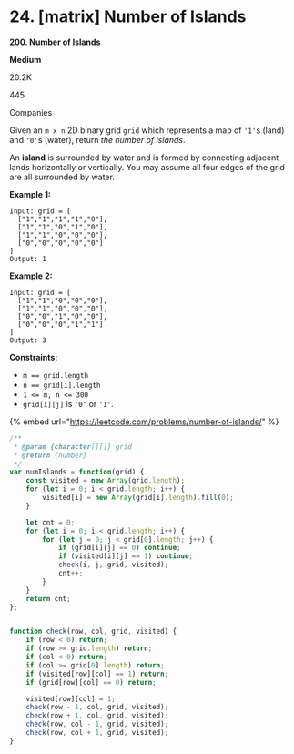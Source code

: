 # 24. \[matrix] Number of Islands

**200. Number of Islands**

**Medium**

20.2K

445

Companies

Given an `m x n` 2D binary grid `grid` which represents a map of `'1'`s (land) and `'0'`s (water), return _the number of islands_.

An **island** is surrounded by water and is formed by connecting adjacent lands horizontally or vertically. You may assume all four edges of the grid are all surrounded by water.

**Example 1:**

```
Input: grid = [
  ["1","1","1","1","0"],
  ["1","1","0","1","0"],
  ["1","1","0","0","0"],
  ["0","0","0","0","0"]
]
Output: 1

```

**Example 2:**

```
Input: grid = [
  ["1","1","0","0","0"],
  ["1","1","0","0","0"],
  ["0","0","1","0","0"],
  ["0","0","0","1","1"]
]
Output: 3

```

**Constraints:**

* `m == grid.length`
* `n == grid[i].length`
* `1 <= m, n <= 300`
* `grid[i][j]` is `'0'` or `'1'`.

{% embed url="https://leetcode.com/problems/number-of-islands/" %}

```javascript
/**
 * @param {character[][]} grid
 * @return {number}
 */
var numIslands = function(grid) {
    const visited = new Array(grid.length);
    for (let i = 0; i < grid.length; i++) {
        visited[i] = new Array(grid[i].length).fill(0);
    }

    let cnt = 0;
    for (let i = 0; i < grid.length; i++) {
        for (let j = 0; j < grid[0].length; j++) {
            if (grid[i][j] == 0) continue;
            if (visited[i][j] == 1) continue;
            check(i, j, grid, visited);
            cnt++;
        }
    }
    return cnt;
};


function check(row, col, grid, visited) {
    if (row < 0) return;
    if (row >= grid.length) return;
    if (col < 0) return;
    if (col >= grid[0].length) return;
    if (visited[row][col] == 1) return;
    if (grid[row][col] == 0) return; 

    visited[row][col] = 1;
    check(row - 1, col, grid, visited);
    check(row + 1, col, grid, visited);
    check(row, col - 1, grid, visited);
    check(row, col + 1, grid, visited);
}
```



